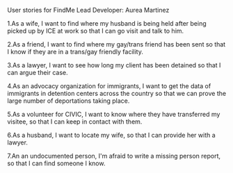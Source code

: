 User stories for FindMe
Lead Developer: Aurea Martinez


1.As a wife, I want to find where my husband is being held after being picked up by ICE at work so that I can go visit and talk to him.

2.As a friend, I want to find where my gay/trans friend has been sent so that I know if they are in a trans/gay friendly facility.

3.As a lawyer, I want to see how long my client has been detained so that I can argue their case.

4.As an advocacy organization for immigrants, I want to get the data of immigrants in detention centers across the country so that we can prove the large number of deportations taking place. 

5.As a volunteer for CIVIC, I want to know where they have transferred my visitee, so that I can keep in contact with them.  

6.As a husband, I want to locate my wife, so that I can provide her with a lawyer. 

7.An an undocumented person, I'm afraid to write a missing person report, so that I can find someone I know. 
